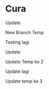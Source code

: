# Cura

Update

New Branch Temp

Testing lagi

Update

Update Temp ke 2

Update lagi

Update temp ke 3